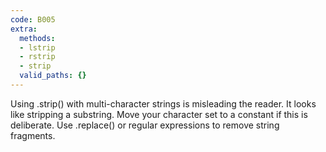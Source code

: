```yaml
---
code: B005
extra:
  methods:
  - lstrip
  - rstrip
  - strip
  valid_paths: {}
---
```


Using .strip() with multi-character strings is misleading the reader. It looks like stripping a substring. Move your character set to a constant if this is deliberate. Use .replace() or regular expressions to remove string fragments.